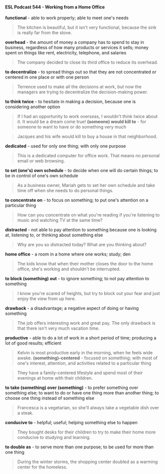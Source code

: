 #### ESL Podcast 544 - Working from a Home Office

**functional** - able to work properly; able to meet one's needs

> The kitchen is beautiful, but it isn't very functional, because the sink is really far
from the stove.

**overhead** - the amount of money a company has to spend to stay in business,
regardless of how many products or services it sells; money spent on things like
rent, electricity, telephone, and salaries

> The company decided to close its third office to reduce its overhead.

**to decentralize** - to spread things out so that they are not concentrated or
centered in one place or with one person

> Terrence used to make all the decisions at work, but now the managers are
trying to decentralize the decision-making power.

**to think twice** - to hesitate in making a decision, because one is considering
another option

> If I had an opportunity to work overseas, I wouldn't think twice about it. It would
be a dream come true!
**(someone) would kill to** - for someone to want to have or do something very
much

> Jacques and his wife would kill to buy a house in that neighborhood.

**dedicated** - used for only one thing; with only one purpose

> This is a dedicated computer for office work. That means no personal email or
web browsing.

**to set (one's) own schedule** - to decide when one will do certain things; to be
in control of one's own schedule

> As a business owner, Mariah gets to set her own schedule and take time off
when she needs to do personal things.

**to concentrate on** - to focus on something; to put one's attention on a particular
thing

> How can you concentrate on what you're reading if you're listening to music
and watching TV at the same time?

**distracted** - not able to pay attention to something because one is looking at,
listening to, or thinking about something else

> Why are you so distracted today? What are you thinking about?

**home office** - a room in a home where one works; study; den

> The kids know that when their mother closes the door to the home office, she's
working and shouldn't be interrupted.

**to block (something) out** - to ignore something; to not pay attention to
something

> I know you're scared of heights, but try to block out your fear and just enjoy the
view from up here.

**drawback** - a disadvantage; a negative aspect of doing or having something

> The job offers interesting work and great pay. The only drawback is that there
isn't very much vacation time.

**productive** - able to do a lot of work in a short period of time; producing a lot of
good results; efficient

> Kelvin is most productive early in the morning, when he feels wide awake.
**(something)-centered** - focused on something; with most of one's interest,
attention, and activities related to a particular thing

> They have a family-centered lifestyle and spend most of their evenings at home
with their children.

**to take (something) over (something)** - to prefer something over something
else; to want to do or have one thing more than another thing; to choose one
thing instead of something else

> Francesca is a vegetarian, so she'll always take a vegetable dish over a steak.

**conducive to** - helpful; useful; helping something else to happen

> They bought desks for their children to try to make their home more conducive
to studying and learning.

**to double as** - to serve more than one purpose; to be used for more than one
thing

> During the winter storms, the shopping center doubled as a warming center for
the homeless.

